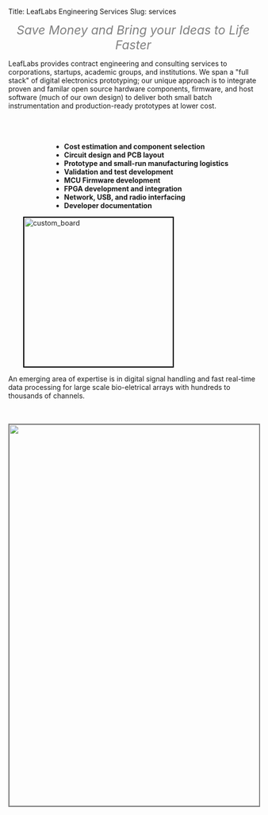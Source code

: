 Title: LeafLabs Engineering Services
Slug: services

<center>
<i style="font-size:1.75em; color:gray;">Save Money and Bring your Ideas to Life Faster</i>
</center>

LeafLabs provides contract engineering and consulting services to corporations,
startups, academic groups, and institutions. We span a "full stack" of digital
electronics prototyping; our unique approach is to integrate proven and familar
open source hardware components, firmware, and host software (much of our own
design) to deliver both small batch instrumentation and production-ready
prototypes at lower cost.

<br>
<div style="float:right; margin-right:60px; margin-top:20px;">
<b>
<ul>
  <li>Cost estimation and component selection
  <li>Circuit design and PCB layout
  <li>Prototype and small-run manufacturing logistics
  <li>Validation and test development
  <li>MCU Firmware development
  <li>FPGA development and integration
  <li>Network, USB, and radio interfacing
  <li>Developer documentation
</ul>
</b>
</div>

<div style="float:left; margin-left:30px;">
<img src="/static/images/custom_board.jpg" alt="custom_board" title="custom_board" style="border:2px solid black; width: 300px;">
</div>

<br clear="both">

An emerging area of expertise is in digital signal handling and fast real-time
data processing for large scale bio-eletrical arrays with hundreds to thousands
of channels.

<br>
<br>

<center>
<img src="/static/images/desks.jpg" style="border: 2px solid gray; width: 768px;">
</center>
